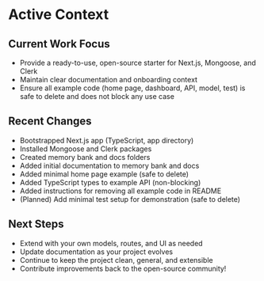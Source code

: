 # Active Context

## Current Work Focus
- Provide a ready-to-use, open-source starter for Next.js, Mongoose, and Clerk
- Maintain clear documentation and onboarding context
- Ensure all example code (home page, dashboard, API, model, test) is safe to delete and does not block any use case

## Recent Changes
- Bootstrapped Next.js app (TypeScript, app directory)
- Installed Mongoose and Clerk packages
- Created memory bank and docs folders
- Added initial documentation to memory bank and docs
- Added minimal home page example (safe to delete)
- Added TypeScript types to example API (non-blocking)
- Added instructions for removing all example code in README
- (Planned) Add minimal test setup for demonstration (safe to delete)

## Next Steps
- Extend with your own models, routes, and UI as needed
- Update documentation as your project evolves
- Continue to keep the project clean, general, and extensible
- Contribute improvements back to the open-source community! 
